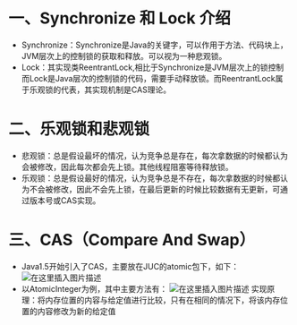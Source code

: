 
# 一、Synchronize 和 Lock 介绍
   
   - Synchronize：Synchronize是Java的关键字，可以作用于方法、代码块上，JVM层次上的控制锁的获取和释放。可以视为一种悲观锁。
   - Lock：其实现类ReentrantLock,相比于Synchronize是JVM层次上的锁控制而Lock是Java层次的控制锁的代码，需要手动释放锁。而ReentrantLock属于乐观锁的代表，其实现机制是CAS理论。
  

# 二、乐观锁和悲观锁

   - 悲观锁：总是假设最坏的情况，认为竞争总是存在，每次拿数据的时候都认为会被修改，因此每次都会先上锁。其他线程阻塞等待释放锁。
   - 乐观锁：总是假设最好的情况，认为竞争总是不存在，每次拿数据的时候都认为不会被修改，因此不会先上锁，在最后更新的时候比较数据有无更新，可通过版本号或CAS实现。
  
# 三、CAS（Compare And Swap）

   - Java1.5开始引入了CAS，主要放在JUC的atomic包下，如下：
   ![在这里插入图片描述](https://img-blog.csdnimg.cn/20190924161403834.png?x-oss-process=image/watermark,type_ZmFuZ3poZW5naGVpdGk,shadow_10,text_aHR0cHM6Ly9ibG9nLmNzZG4ubmV0L1NvbmdTaXIwMDE=,size_16,color_FFFFFF,t_70)
   - 以AtomicInteger为例，其中主要方法有：
   ![在这里插入图片描述](https://img-blog.csdnimg.cn/20190924161855209.png?x-oss-process=image/watermark,type_ZmFuZ3poZW5naGVpdGk,shadow_10,text_aHR0cHM6Ly9ibG9nLmNzZG4ubmV0L1NvbmdTaXIwMDE=,size_16,color_FFFFFF,t_70)
   实现原理：将内存位置的内容与给定值进行比较，只有在相同的情况下，将该内存位置的内容修改为新的给定值
